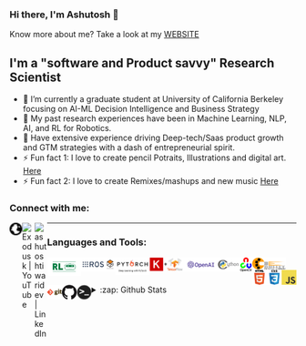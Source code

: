 ### Hi there, I'm Ashutosh 👋

Know more about me? Take a look at my [WEBSITE](https://ashutoshkumartiwari.webflow.io/)

## I'm a "software and Product savvy" Research Scientist

- 🌱 I’m currently a graduate student at University of California Berkeley focusing on AI-ML Decision Intelligence and Business Strategy
- 👯 My past research experiences have been in Machine Learning, NLP, AI, and RL for Robotics. 
- 🥅 Have extensive experience driving Deep-tech/Saas product growth and GTM strategies with a dash of entrepreneurial spirit. 
- ⚡ Fun fact 1: I love to create pencil Potraits, Illustrations and digital art. [Here](https://ashutoshartworld.wordpress.com/)
- ⚡ Fun fact 2: I love to create Remixes/mashups and new music [Here](https://exoduashutosh.hubhopper.com/)

### Connect with me:

[<img align="left" alt="ashutoshtiwari13.dev" width="22px" src="https://raw.githubusercontent.com/iconic/open-iconic/master/svg/globe.svg" />][website]
[<img align="left" alt="Exodusk | YouTube" width="22px" src="https://cdn.jsdelivr.net/npm/simple-icons@v3/icons/youtube.svg" />][youtube]
[<img align="left" alt="ashutoshtiwaridev | LinkedIn" width="22px" src="https://cdn.jsdelivr.net/npm/simple-icons@v3/icons/linkedin.svg" />][linkedin]

---
### Languages and Tools:
<img align="left" alt="" width="60px" src="https://github.com/ashutoshtiwari13/ashutoshtiwari13/blob/master/images/RL.png" />
<img align="left" alt="" width="60px" src="https://github.com/ashutoshtiwari13/ashutoshtiwari13/blob/master/images/ROS.png" />
<img align="left" alt="" width="60px" src="https://github.com/ashutoshtiwari13/ashutoshtiwari13/blob/master/images/Pytorch.png" />
<img align="left" alt="" width="60px" src="https://github.com/ashutoshtiwari13/ashutoshtiwari13/blob/master/images/keras.png" />
<img align="left" alt="" width="60px" src="https://github.com/ashutoshtiwari13/ashutoshtiwari13/blob/master/images/openai.png" />
<img align="left" alt="" width="60px" src="https://github.com/ashutoshtiwari13/ashutoshtiwari13/blob/master/images/opencv.png" />
<img align="left" alt="" width="60px" src="https://github.com/ashutoshtiwari13/ashutoshtiwari13/blob/master/images/pybullet.png" />
<img align="left" alt="HTML5" width="26px" src="https://raw.githubusercontent.com/github/explore/80688e429a7d4ef2fca1e82350fe8e3517d3494d/topics/html/html.png" />
<img align="left" alt="CSS3" width="26px" src="https://raw.githubusercontent.com/github/explore/80688e429a7d4ef2fca1e82350fe8e3517d3494d/topics/css/css.png" />
<img align="left" alt="JavaScript" width="26px" src="https://raw.githubusercontent.com/github/explore/80688e429a7d4ef2fca1e82350fe8e3517d3494d/topics/javascript/javascript.png" />
<img align="left" alt="Git" width="26px" src="https://raw.githubusercontent.com/github/explore/80688e429a7d4ef2fca1e82350fe8e3517d3494d/topics/git/git.png" />
<img align="left" alt="GitHub" width="26px" src="https://raw.githubusercontent.com/github/explore/78df643247d429f6cc873026c0622819ad797942/topics/github/github.png" />
<img align="left" alt="Terminal" width="26px" src="https://raw.githubusercontent.com/github/explore/80688e429a7d4ef2fca1e82350fe8e3517d3494d/topics/terminal/terminal.png" />

<br/>
<br/>

<details>
  <summary>:zap: Github Stats</summary>

  <img align="left" alt="ashutosh Github Stats" src="https://github-readme-stats.codestackr.vercel.app/api?username=ashutoshtiwari13&show_icons=true&hide_border=true&theme=radical" />

</details>

[Website]: https://ashutoshtiwari13.github.io
[linkedin]: https://www.linkedin.com/in/ashutoshtiwaridev
[youtube]: https://www.youtube.com/channel/UCNWZpGXT8-EG01Ueler-Oqw
